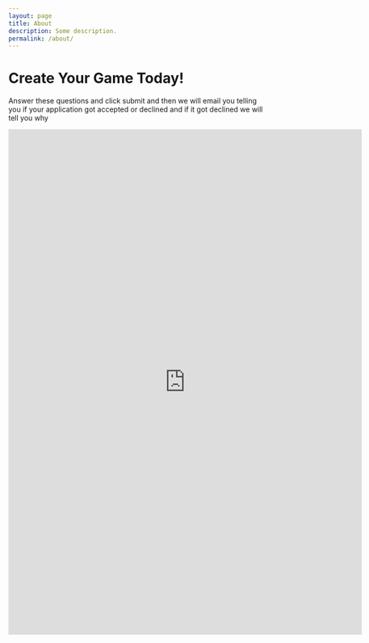 ```yaml
---
layout: page
title: About
description: Some description.
permalink: /about/
---
```




# Create Your Game Today!

Answer these questions and click submit and then we will email you telling you if your application got accepted or declined and if it got declined we will tell you why

<iframe src="https://docs.google.com/forms/d/e/1FAIpQLSeJuyd5hi_YH7JByIGTG0NFE8-i5m2kwYOT39LkzFA7jjuvcw/viewform?embedded=true" width="700" height="1000" frameborder="0" marginheight="0" marginwidth="0">Loading...</iframe>
